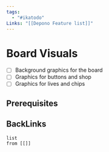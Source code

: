 ```yaml
---
tags:
  - "#ikatodo"
Links: "[[Depono Feature list]]"
---
```



# Board Visuals
- [ ] Background graphics for the board
- [ ] Graphics for buttons and shop
- [ ] Graphics for lives and chips
## Prerequisites 

## BackLinks

```dataview
list
from [[]]
```

